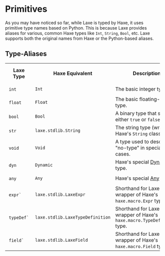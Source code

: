 # Primitives

As you may have noticed so far, while Laxe is typed by Haxe, it uses primitive type names based on Python. This is because Laxe provides aliases for various, common Haxe types like `Int`, `String`, `Bool`, etc. Laxe supports both the original names from Haxe or the Python-based aliases.

## Type-Aliases

<table>
  <tr>
    <th style="width: 25%; padding: 12px;">Laxe Type</th>
    <th style="width: 25%;">Haxe Equivalent</th>
    <th style="width: 50%;">Description</th>
  </tr>
  <tr>
    <td style="padding: 12px;"><code class="hljs">int</code></td>
    <td><code class="hljs">Int</code></td>
    <td>The basic integer type.</td>
  </tr>
  <tr>
    <td style="padding: 12px;"><code class="hljs">float</code></td>
    <td><code class="hljs">Float</code></td>
    <td>The basic floating-point type.</td>
  </tr>
  <tr>
    <td style="padding: 12px;"><code class="hljs">bool</code></td>
    <td><code class="hljs">Bool</code></td>
    <td>A binary type that stores either <code class="hljs">true</code> or <code class="hljs">false</code>.</td>
  </tr>
  <tr>
    <td style="padding: 12px;"><code class="hljs">str</code></td>
    <td><code class="hljs">laxe.stdlib.String</code></td>
    <td>The string type (wraps Haxe's <code class="hljs">String</code> class).</td>
  </tr>
  <tr>
    <td style="padding: 12px;"><code class="hljs">void</code></td>
    <td><code class="hljs">Void</code></td>
    <td>A type used to describe "no-type" in special cases.</td>
  </tr>
  <tr>
    <td style="padding: 12px;"><code class="hljs">dyn</code></td>
    <td><code class="hljs">Dynamic</code></td>
    <td>Haxe's special <a href="https://haxe.org/manual/types-dynamic.html">Dynamic</a> type.</td>
  </tr>
  <tr>
    <td style="padding: 12px;"><code class="hljs">any</code></td>
    <td><code class="hljs">Any</code></td>
    <td>Haxe's special <a href="https://haxe.org/manual/types-dynamic-any.html">Any</a> type.</td>
  </tr>
  <tr>
    <td style="padding: 12px;"><code class="hljs">expr`</code></td>
    <td><code class="hljs">laxe.stdlib.LaxeExpr</code></td>
    <td>Shorthand for Laxe wrapper of Haxe's <code class="hljs">haxe.macro.Expr</code> type.</td>
  </tr>
  <tr>
    <td style="padding: 12px;"><code class="hljs">typeDef`</code></td>
    <td><code class="hljs">laxe.stdlib.LaxeTypeDefinition</code></td>
    <td>Shorthand for Laxe wrapper of Haxe's <code class="hljs">haxe.macro.TypeDefinition</code> type.</td>
  </tr>
  <tr>
    <td style="padding: 12px;"><code class="hljs">field`</code></td>
    <td><code class="hljs">laxe.stdlib.LaxeField</code></td>
    <td>Shorthand for Laxe wrapper of Haxe's <code class="hljs">haxe.macro.Field</code> type.</td>
  </tr>
</table>
